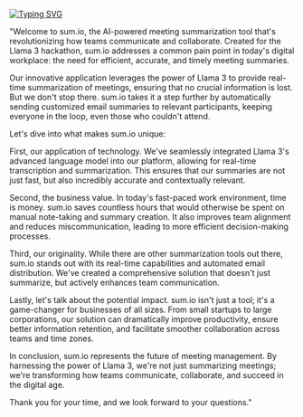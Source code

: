 
<a href="https://git.io/typing-svg"><img src="https://readme-typing-svg.demolab.com?font=Fira+Code&pause=1000&random=false&width=435&lines=SUM.io;By+Team+R+Stack;Aspiring+AI%2FML+Developers" alt="Typing SVG" /></a>

"Welcome to sum.io, the AI-powered meeting summarization tool that's revolutionizing how teams communicate and collaborate. Created for the Llama 3 hackathon, sum.io addresses a common pain point in today's digital workplace: the need for efficient, accurate, and timely meeting summaries.

Our innovative application leverages the power of Llama 3 to provide real-time summarization of meetings, ensuring that no crucial information is lost. But we don't stop there. sum.io takes it a step further by automatically sending customized email summaries to relevant participants, keeping everyone in the loop, even those who couldn't attend.

Let's dive into what makes sum.io unique:

First, our application of technology. We've seamlessly integrated Llama 3's advanced language model into our platform, allowing for real-time transcription and summarization. This ensures that our summaries are not just fast, but also incredibly accurate and contextually relevant.

Second, the business value. In today's fast-paced work environment, time is money. sum.io saves countless hours that would otherwise be spent on manual note-taking and summary creation. It also improves team alignment and reduces miscommunication, leading to more efficient decision-making processes.

Third, our originality. While there are other summarization tools out there, sum.io stands out with its real-time capabilities and automated email distribution. We've created a comprehensive solution that doesn't just summarize, but actively enhances team communication.

Lastly, let's talk about the potential impact. sum.io isn't just a tool; it's a game-changer for businesses of all sizes. From small startups to large corporations, our solution can dramatically improve productivity, ensure better information retention, and facilitate smoother collaboration across teams and time zones.

In conclusion, sum.io represents the future of meeting management. By harnessing the power of Llama 3, we're not just summarizing meetings; we're transforming how teams communicate, collaborate, and succeed in the digital age.

Thank you for your time, and we look forward to your questions."
